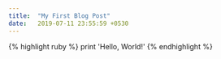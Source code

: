 ```yaml
---
title:  "My First Blog Post"
date:   2019-07-11 23:55:59 +0530
---
```


{% highlight ruby %}
print 'Hello, World!'
{% endhighlight %}
